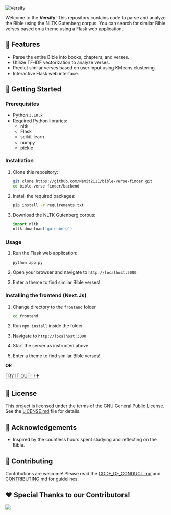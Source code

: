 ![Versify](https://github.com/user-attachments/assets/17a7697a-2bd3-46dc-9433-0d38454ee837)

Welcome to the **Versify**! This repository contains code to parse and analyze the Bible using the NLTK Gutenberg corpus. You can search for similar Bible verses based on a theme using a Flask web application.

## 🌟 Features
- Parse the entire Bible into books, chapters, and verses.
- Utilize TF-IDF vectorization to analyze verses.
- Predict similar verses based on user input using KMeans clustering.
- Interactive Flask web interface.

## 🚀 Getting Started

### Prerequisites
- Python `3.10.x`
- Required Python libraries:
  - nltk
  - Flask
  - scikit-learn
  - numpy
  - pickle

### Installation
1. Clone this repository:
    ```sh
    git clone https://github.com/Namit2111/bible-verse-finder.git
    cd bible-verse-finder/backend
    ```

2. Install the required packages:
    ```sh
    pip install -r requirements.txt
    ```

3. Download the NLTK Gutenberg corpus:
    ```python
    import nltk
    nltk.download('gutenberg')
    ```

### Usage
1. Run the Flask web application:
    ```sh
    python app.py
    ```

2. Open your browser and navigate to `http://localhost:5000`.

3. Enter a theme to find similar Bible verses!

### Installing the frontend (Next.Js)
1. Change directory to the `frontend` folder
    ```sh
    cd frontend
    ```

2. Run `npm install` inside the folder

3. Navigate to `http://localhost:3000`

4. Start the server as instructed above

5. Enter a theme to find similar Bible verses!

__OR__ 

[TRY IT OUT! ⭐✝️](https://bible-verse-finder.vercel.app/)

## 📄 License
This project is licensed under the terms of the GNU General Public License. See the [LICENSE.md](LICENSE.md) file for details.

## 🙏 Acknowledgements
- Inspired by the countless hours spent studying and reflecting on the Bible.

## 🤝 Contributing
Contributions are welcome! Please read the [CODE_OF_CONDUCT.md](CODE_OF_CONDUCT.md) and [CONTRIBUTING.md](CONTRIBUTING.md) for guidelines.

## ❤️ Special Thanks to our Contributors! 
<a href="https://github.com/Namit2111/bible-verse-finder/graphs/contributors">
  <img src="https://contrib.rocks/image?repo=Namit2111/bible-verse-finder" />
</a>


